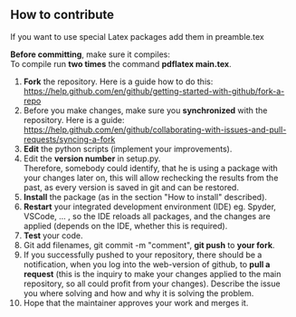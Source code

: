 ## How to contribute
If you want to use special Latex packages add them in preamble.tex

**Before committing**, make sure it compiles:  
To compile run **two times** the command **pdflatex main.tex**.

1. **Fork** the repository. Here is a guide how to do this:
https://help.github.com/en/github/getting-started-with-github/fork-a-repo
2. Before you make changes, make sure you **synchronized** with the repository.
Here is a guide: https://help.github.com/en/github/collaborating-with-issues-and-pull-requests/syncing-a-fork
4. **Edit** the python scripts (implement your improvements).
5. Edit the **version number** in setup.py.  
Therefore, somebody could identify, that he is using a package with your changes later on,
this will allow rechecking the results from the past, as every version is saved in git and can be restored.
6. **Install** the package (as in the section "How to install" described).
7. **Restart** your integrated development environment (IDE)
eg. Spyder, VSCode, ... , so the IDE reloads all packages, and the changes are applied
(depends on the IDE, whether this is required).
8. **Test** your code.
9. Git add filenames, git commit -m "comment", **git push** to **your fork**.
10. If you successfully pushed to your repository, there should be a notification, when you log into
the web-version of github, to **pull a request** (this is the inquiry to make your changes applied
to the main repository, so all could profit from your changes). Describe the issue you where solving
and how and why it is solving the problem.
11. Hope that the maintainer approves your work and merges it.  
